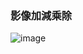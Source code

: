 ### 影像加減乘除

![image](https://github.com/nataliejian/learning/blob/master/matlab%E5%BD%B1%E5%83%8F%E8%99%95%E7%90%86/HW3%E9%82%8A%E7%B7%A3%E5%81%B5%E6%B8%AC/fig.png)

